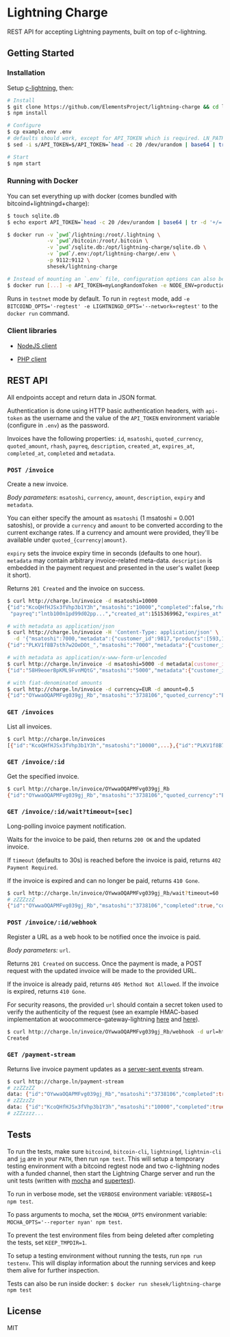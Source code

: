 # Lightning Charge

REST API for accepting Lightning payments, built on top of c-lightning.

## Getting Started

### Installation

Setup [c-lightning](https://github.com/ElementsProject/lightning#getting-started), then:

```bash
# Install
$ git clone https://github.com/ElementsProject/lightning-charge && cd lightning-charge
$ npm install

# Configure
$ cp example.env .env
# defaults should work, except for API_TOKEN which is required. LN_PATH is assumed to be ~/.lightning
$ sed -i s/API_TOKEN=$/API_TOKEN=`head -c 20 /dev/urandom | base64 | tr -d '+/='`/ .env

# Start
$ npm start
```

### Running with Docker

You can set everything up with docker (comes bundled with bitcoind+lightningd+charge):

```bash
$ touch sqlite.db
$ echo export API_TOKEN=`head -c 20 /dev/urandom | base64 | tr -d '+/='` > .env

$ docker run -v `pwd`/lightning:/root/.lightning \
             -v `pwd`/bitcoin:/root/.bitcoin \
             -v `pwd`/sqlite.db:/opt/lightning-charge/sqlite.db \
             -v `pwd`/.env:/opt/lightning-charge/.env \
             -p 9112:9112 \
             shesek/lightning-charge

# Instead of mounting an `.env` file, configuration options can also be specified directly via `-e`:
$ docker run [...] -e API_TOKEN=myLongRandomToken -e NODE_ENV=production
```

Runs in `testnet` mode by default.
To run in `regtest` mode, add `-e BITCOIND_OPTS='-regtest' -e LIGHTNINGD_OPTS='--network=regtest'` to the `docker run` command.

### Client libraries

- [NodeJS client](https://github.com/ElementsProject/lightning-charge-client-js)

- [PHP client](https://github.com/ElementsProject/lightning-charge-client-php)


## REST API

All endpoints accept and return data in JSON format.

Authentication is done using HTTP basic authentication headers, with `api-token` as the username and
the value of the `API_TOKEN` environment variable (configure in `.env`) as the password.

Invoices have the following properties: `id`, `msatoshi`, `quoted_currency`, `quoted_amount`, `rhash`, `payreq`, `description`, `created_at`, `expires_at`, `completed_at`, `completed` and `metadata`.

### `POST /invoice`

Create a new invoice.

*Body parameters*: `msatoshi`, `currency`, `amount`, `description`, `expiry` and `metadata`.

You can either specify the amount as `msatoshi` (1 msatoshi = 0.001 satoshis),
or provide a `currency` and `amount` to be converted according to the current exchange rates.
If a currency and amount were provided, they'll be available under `quoted_{currency|amount}`.

`expiry` sets the invoice expiry time in seconds (defaults to one hour).
`metadata` may contain arbitrary invoice-related meta-data.
`description` is embedded in the payment request and presented in the user's wallet (keep it short).

Returns `201 Created` and the invoice on success.

```bash
$ curl http://charge.ln/invoice -d msatoshi=10000
{"id":"KcoQHfHJSx3fVhp3b1Y3h","msatoshi":"10000","completed":false,"rhash":"6823e46a08f50...",
 "payreq":"lntb100n1pd99d02pp...","created_at":1515369962,"expires_at":1515373562}

# with metadata as application/json
$ curl http://charge.ln/invoice -H 'Content-Type: application/json' \
  -d '{"msatoshi":7000,"metadata":{"customer_id":9817,"products":[593,182]}}'
{"id":"PLKV1f8B7sth7w2OeDOt_","msatoshi":"7000","metadata":{"customer_id":9817,"products":[593,182]},...}

# with metadata as application/x-www-form-urlencoded
$ curl http://charge.ln/invoice -d msatoshi=5000 -d metadata[customer_id]=9817 -d metadata[product_id]=7189
{"id":"58H9eoerBpKML9FvnMQtG","msatoshi":"5000","metadata":{"customer_id":"9817","product_id":"7189"},...}

# with fiat-denominated amounts
$ curl http://charge.ln/invoice -d currency=EUR -d amount=0.5
{"id":"OYwwaOQAPMFvg039gj_Rb","msatoshi":"3738106","quoted_currency":"EUR","quoted_amount":"0.5",...}
```

### `GET /invoices`

List all invoices.

```bash
$ curl http://charge.ln/invoices
[{"id":"KcoQHfHJSx3fVhp3b1Y3h","msatoshi":"10000",...},{"id":"PLKV1f8B7sth7w2OeDOt_","msatoshi":"7000"},...]
```

### `GET /invoice/:id`

Get the specified invoice.

```bash
$ curl http://charge.ln/invoice/OYwwaOQAPMFvg039gj_Rb
{"id":"OYwwaOQAPMFvg039gj_Rb","msatoshi":"3738106","quoted_currency":"EUR","quoted_amount":"0.5","completed":false,...}
```

### `GET /invoice/:id/wait?timeout=[sec]`

Long-polling invoice payment notification.

Waits for the invoice to be paid, then returns `200 OK` and the updated invoice.

If `timeout` (defaults to 30s) is reached before the invoice is paid, returns `402 Payment Required`.

If the invoice is expired and can no longer be paid, returns `410 Gone`.

```bash
$ curl http://charge.ln/invoice/OYwwaOQAPMFvg039gj_Rb/wait?timeout=60
# zZZZzzZ
{"id":"OYwwaOQAPMFvg039gj_Rb","msatoshi":"3738106","completed":true,"completed_at":1515371152,...}
```

### `POST /invoice/:id/webhook`

Register a URL as a web hook to be notified once the invoice is paid.

*Body parameters:* `url`.

Returns `201 Created` on success. Once the payment is made, a POST request with the updated invoice will be made to the provided URL.

If the invoice is already paid, returns `405 Method Not Allowed`. If the invoice is expired, returns `410 Gone`.

For security reasons, the provided `url` should contain a secret token used to verify the authenticity of the request
(see an example HMAC-based implementation at woocommerce-gateway-lightning [here](https://github.com/ElementsProject/woocommerce-gateway-lightning/blob/4051a70147a01b4387598a9facd9c00cae4981f8/woocommerce-gateway-lightning.php#L182-L193)
and [here](https://github.com/ElementsProject/woocommerce-gateway-lightning/blob/4051a70147a01b4387598a9facd9c00cae4981f8/woocommerce-gateway-lightning.php#L119)).

```bash
$ curl http://charge.ln/invoice/OYwwaOQAPMFvg039gj_Rb/webhook -d url=http://example.com/callback
Created
```

### `GET /payment-stream`

Returns live invoice payment updates as a [server-sent events](https://streamdata.io/blog/server-sent-events/) stream.

```bash
$ curl http://charge.ln/payment-stream
# zzZZzZZ
data: {"id":"OYwwaOQAPMFvg039gj_Rb","msatoshi":"3738106","completed":true,"completed_at":1515371152,...}
# zZZzzZz
data: {"id":"KcoQHfHJSx3fVhp3b1Y3h","msatoshi":"10000","completed":true,"completed_at":1515681209,...}
# zZZzzzz...
```

## Tests

To run the tests, make sure `bitcoind`, `bitcoin-cli`, `lightningd`, `lightnin-cli`
and [`jq`](https://stedolan.github.io/jq/download/) are in your `PATH`,
then run `npm test`.
This will setup a temporary testing environment with a bitcoind regtest node
and two c-lightning nodes with a funded channel,
then start the Lightning Charge server and run the unit tests
(written with [mocha](https://mochajs.org/) and [supertest](https://github.com/visionmedia/supertest)).

To run in verbose mode, set the `VERBOSE` environment variable: `VERBOSE=1 npm test`.

To pass arguments to mocha, set the `MOCHA_OPTS` environment variable: `MOCHA_OPTS='--reporter nyan' npm test`.

To prevent the test environment files from being deleted after completing the tests, set `KEEP_TMPDIR=1`.

To setup a testing environment without running the tests, run `npm run testenv`.
This will display information about the running services and keep them alive for further inspection.

Tests can also be run inside docker: `$ docker run shesek/lightning-charge npm test`

## License

MIT
